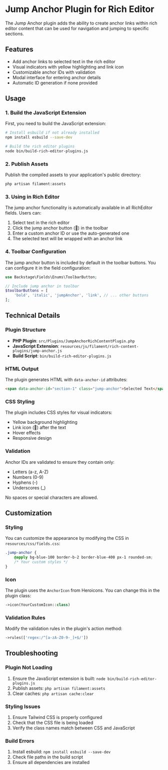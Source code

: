 # Jump Anchor Plugin for Rich Editor

The Jump Anchor plugin adds the ability to create anchor links within rich editor content that can be used for navigation and jumping to specific sections.

## Features

- Add anchor links to selected text in the rich editor
- Visual indicators with yellow highlighting and link icon
- Customizable anchor IDs with validation
- Modal interface for entering anchor details
- Automatic ID generation if none provided

## Usage

### 1. Build the JavaScript Extension

First, you need to build the JavaScript extension:

```bash
# Install esbuild if not already installed
npm install esbuild --save-dev

# Build the rich editor plugins
node bin/build-rich-editor-plugins.js
```

### 2. Publish Assets

Publish the compiled assets to your application's public directory:

```bash
php artisan filament:assets
```

### 3. Using in Rich Editor

The jump anchor functionality is automatically available in all RichEditor fields. Users can:

1. Select text in the rich editor
2. Click the jump anchor button (🔗) in the toolbar
3. Enter a custom anchor ID or use the auto-generated one
4. The selected text will be wrapped with an anchor link

### 4. Toolbar Configuration

The jump anchor button is included by default in the toolbar buttons. You can configure it in the field configuration:

```php
use Backstage\Fields\Enums\ToolbarButton;

// Include jump anchor in toolbar
$toolbarButtons = [
    'bold', 'italic', 'jumpAnchor', 'link', // ... other buttons
];
```

## Technical Details

### Plugin Structure

- **PHP Plugin**: `src/Plugins/JumpAnchorRichContentPlugin.php`
- **JavaScript Extension**: `resources/js/filament/rich-content-plugins/jump-anchor.js`
- **Build Script**: `bin/build-rich-editor-plugins.js`

### HTML Output

The plugin generates HTML with `data-anchor-id` attributes:

```html
<span data-anchor-id="section-1" class="jump-anchor">Selected Text</span>
```

### CSS Styling

The plugin includes CSS styles for visual indicators:

- Yellow background highlighting
- Link icon (🔗) after the text
- Hover effects
- Responsive design

### Validation

Anchor IDs are validated to ensure they contain only:
- Letters (a-z, A-Z)
- Numbers (0-9)
- Hyphens (-)
- Underscores (_)

No spaces or special characters are allowed.

## Customization

### Styling

You can customize the appearance by modifying the CSS in `resources/css/fields.css`:

```css
.jump-anchor {
    @apply bg-blue-100 border-b-2 border-blue-400 px-1 rounded-sm;
    /* Your custom styles */
}
```

### Icon

The plugin uses the `AnchorIcon` from Heroicons. You can change this in the plugin class:

```php
->icon(YourCustomIcon::class)
```

### Validation Rules

Modify the validation rules in the plugin's action method:

```php
->rules(['regex:/^[a-zA-Z0-9-_]+$/'])
```

## Troubleshooting

### Plugin Not Loading

1. Ensure the JavaScript extension is built: `node bin/build-rich-editor-plugins.js`
2. Publish assets: `php artisan filament:assets`
3. Clear caches: `php artisan cache:clear`

### Styling Issues

1. Ensure Tailwind CSS is properly configured
2. Check that the CSS file is being loaded
3. Verify the class names match between CSS and JavaScript

### Build Errors

1. Install esbuild: `npm install esbuild --save-dev`
2. Check file paths in the build script
3. Ensure all dependencies are installed
